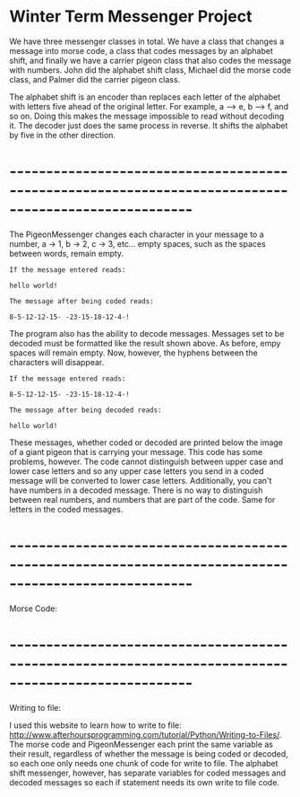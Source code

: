 # Winter Term Messenger Project

We have three messenger classes in total. We have a class that changes a message into morse code,
a class that codes messages by an alphabet shift, and finally we have a carrier pigeon class that
also codes the message with numbers. John did the alphabet shift class, Michael did the morse code
class, and Palmer did the carrier pigeon class.

The alphabet shift is an encoder than replaces each letter of the alphabet with letters five ahead
of the original letter. For example, a --> e, b --> f, and so on. Doing this makes the message impossible 
to read without decoding it. The decoder just does the same process in reverse. It shifts the alphabet 
by five in the other direction.

# -----------------------------------------------------------------------------------------------------

The PigeonMessenger changes each character in your message to a number, a -> 1, b -> 2, c -> 3, etc... empty spaces,
such as the spaces between words, remain empty. 

	If the message entered reads: 

	hello world!

	The message after being coded reads:

	8-5-12-12-15- -23-15-18-12-4-!

The program also has the ability to decode messages. Messages set to be decoded must be formatted like the result shown above.
As before, empy spaces will remain empty. Now, however, the hyphens between the characters will disappear.

	If the message entered reads:

	8-5-12-12-15- -23-15-18-12-4-!

	The message after being decoded reads:

	hello world!

These messages, whether coded or decoded are printed below the image of a giant pigeon that is carrying your message.
This code has some problems, however. The code cannot distinguish between upper case and lower case letters and so any upper case letters you
send in a coded message will be converted to lower case letters. Additionally, you can't have numbers in a decoded message. There is no way to distinguish
between real numbers, and numbers that are part of the code. Same for letters in the coded messages. 

# -----------------------------------------------------------------------------------------------------

Morse Code:

# -----------------------------------------------------------------------------------------------------

Writing to file:

I used this website to learn how to write to file: http://www.afterhoursprogramming.com/tutorial/Python/Writing-to-Files/. The morse code and PigeonMessenger each print the same variable as their result,
regardless of whether the message is being coded or decoded, so each one only needs one chunk of code for write to file. The alphabet
shift messenger, however, has separate variables for coded messages and decoded messages so each if statement needs its own write to file
code.
